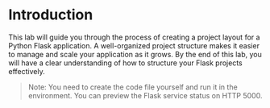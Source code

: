 # Introduction

This lab will guide you through the process of creating a project layout for a Python Flask application. A well-organized project structure makes it easier to manage and scale your application as it grows. By the end of this lab, you will have a clear understanding of how to structure your Flask projects effectively.

> Note: You need to create the code file yourself and run it in the environment. You can preview the Flask service status on HTTP 5000.
